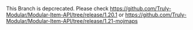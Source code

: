 This Branch is depcrecated. Please check 
https://github.com/Truly-Modular/Modular-Item-API/tree/release/1.20.1 or 
https://github.com/Truly-Modular/Modular-Item-API/tree/release/1.21-mojmaps
